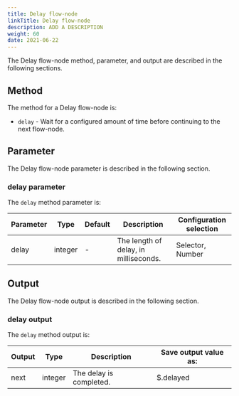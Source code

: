 ```yaml
---
title: Delay flow-node
linkTitle: Delay flow-node
description: ADD A DESCRIPTION
weight: 60
date: 2021-06-22
---
```


The Delay flow-node method, parameter, and output are described in the following sections.

## Method

The method for a Delay flow-node is:

* `delay` - Wait for a configured amount of time before continuing to the next flow-node.

## Parameter

The Delay flow-node parameter is described in the following section.

### delay parameter

The `delay` method parameter is:

| Parameter | Type | Default | Description | Configuration selection |
| --- | --- | --- | --- | --- |
| delay | integer | \- | The length of delay, in milliseconds. | Selector, Number |

## Output

The Delay flow-node output is described in the following section.

### delay output

The `delay` method output is:

| Output | Type | Description | Save output value as: |
| --- | --- | --- | --- |
| next | integer | The delay is completed. | $.delayed |
